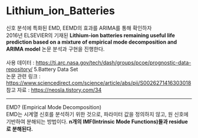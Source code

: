# Lithium_ion_Batteries
신호 분석에 특화된 EMD, EEMD의 효과를 ARIMA를 통해 확인하자 <br>
2016년 ELSEVIER의 기재된 **Lithium-ion batteries remaining useful life prediction based on a mixture of empirical mode decomposition and ARIMA model** 논문 분석과 구현을 진행한다. 
<br>
<br>
사용 데이터 : https://ti.arc.nasa.gov/tech/dash/groups/pcoe/prognostic-data-repository/ 5.Battery Data Set<br>
논문 관련 링크 : https://www.sciencedirect.com/science/article/abs/pii/S0026271416303018 <br>
참고 자료 : https://neosla.tistory.com/34

----------------------------------------------------------------------------
EMD? (Empirical Mode Decomposition)<br>
EMD는 시계열 신호를 분석하기 위한 것으로, 파라미터 값을 정의하지 않고, 원 신호에 기반하여 분해되는 방법이다. **n개의 IMF(Intrinsic Mode Functions)들과 residue로 분해된다.**
